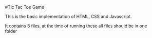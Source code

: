 #Tic Tac Toe Game
<p>This is the basic implementation of HTML, CSS and Javascript.</p>
<p>It contains 3 files, at the time of running these all files should be in one folder</p>
